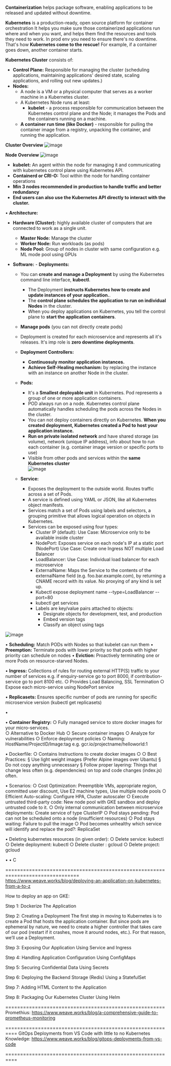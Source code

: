 **Containerization** helps package software, enabling applications to be released and updated without downtime.

**Kubernetes** is a production-ready, open source platform for container orchestration
It helps you make sure those containerized applications run where and when you want, and helps them find the resources and tools they need to work.
In prod env you need to ensure there's no downtime. That's how **Kubernetes come to the rescue!** For example, if a container goes down, another container starts.

**Kubernetes Cluster** consists of:
 - **Control Plane:** Responsible for managing the cluster (scheduling applications, maintaining applications' desired state, scaling applications, and rolling out new updates.)
 -  **Nodes:**
    - A node is a VM or a physical computer that serves as a worker machine in a Kubernetes cluster.
    - A Kubernetes Node runs at least:
    	- **kubelet** - a process responsible for communication between the Kubernetes control plane and the Node; it manages the Pods and the containers running on a machine.
     - **A container run time (like Docker)** - responsible for pulling the container image from a registry, unpacking the container, and running the application.

**Cluster Overview**
  ![image](https://github.com/Ajit1279/GCP_Learning/assets/81754034/623125d0-47fe-4316-ae2b-580ddc2d9e76)

**Node Overview**
	![image](https://github.com/Ajit1279/GCP_Learning/assets/81754034/b41a0a6c-8873-4a38-992f-9699aec0067e)
 
   - **kubelet:** An agent within the node for managing it and communicating with kubernetes control plane using Kubernetes API.
   - **Containerd or CRI-O:** Tool within the node for handling container operations
   - **Min 3 nodes recommended in production to handle traffic and better redundancy**
   - **End users can also use the Kubernetes API directly to interact with the cluster.**


• **Architecture:**
   - **Hardware (Cluster):** highly available cluster of computers that are connected to work as a single unit.
     	- **Master Node:** Manage the cluster
     	- **Worker Node:** Run workloads (as pods)
     	- **Node Pool:** Group of nodes in cluster with same configuration e.g. ML mode pool using GPUs

   - **Software:**
   	-  **Deployments:**
	    - You can **create and manage a Deployment** by using the Kubernetes command line interface, **kubectl**.
            - The Deployment **instructs Kubernetes how to create and update instances of your application.**.
       		- The **control plane schedules the application to run on individual Nodes** in the cluster.
     		- When you deploy applications on Kubernetes, you tell the control plane to **start the application containers**.
   		- **Manage pods** (you can not directly create pods)
		- Deployment is created for each microservice and represents all it's releases. It's imp role is **zero downtime deployments**.
     - **Deployment Controllers:**
       	- **Continuosuly monitor application instances.**
       	- **Achieve Self-Healing mechanism:** by replacing the instance with an instance on another Node in the cluster.
       	
     - **Pods:**
         - It's a **Smallest deployable unit** in Kubernetes. Pod represents a group of one or more application containers.
         - POD always run on a node. Kubernetes control plane automatically handles scheduling the pods across the Nodes in the cluster.
         - You can not deploy containers directly on Kubernetes.  **When you created deployment, Kubernetes created a Pod to host your application instance.**
         - **Run on private isolated network** and have shared storage (as volume), network (unique IP address), info about how to run each container (e.g. container image version or specific ports to use)
         - Visible from other pods and services within the **same Kubernetes cluster**	
![image](https://github.com/Ajit1279/GCP_Learning/assets/81754034/8874b0ab-64a4-4e40-976c-88a776ca38bd)

    		
     - **Service:**
         - Exposes the deployment to the outside world. Routes traffic across a set of Pods.
         - A service is defined using YAML or JSON, like all Kubernetes object manifests.
         - Services match a set of Pods using labels and selectors, a grouping primitive that allows logical operation on objects in Kubernetes.
         - Services can be exposed using four types:
       	    - Cluster IP (default): Use Case: Microservice only to be available inside cluster
            - NodePort: Exposes service on each node's IP at a static port (NodePort)  Use Case:  Create one Ingress NOT multiple Load Balancer
            - LoadBalancer:  Use Case: Individual load balancer for each microservice
            - ExternalName: Maps the Service to the contents of the externalName field (e.g. foo.bar.example.com), by returning a CNAME record with its value. No proxying of any kind is set up.
            - Kubectl expose deployment name --type=LoadBalancer --port=80
            - kubectl get services
            - Labels are key/value pairs attached to objects:
               - Designate objects for development, test, and production
               - Embed version tags
               - Classify an object using tags
	     
![image](https://github.com/Ajit1279/GCP_Learning/assets/81754034/7a979e89-cc42-40d3-9080-bbd42252357d)

 
• **Scheduling:** Match PODs with Nodes so that kubelet can run them
• **Preemption:** Terminate pods with lower priority so that pods with higher priority can schedule on nodes
• **Eviction:** Proactively terminating one or more Pods on resource-starved Nodes.
   
• **Ingress:** Collections of rules for routing external HTTP(S) traffic to your number of services e.g. if enquiry-service go to port 8000, if contribution-service go to port 8100 etc.
	○ Provides Load Balancing, SSL Termination
	○ Expose each micro-service using NodePort service 

• **Replicasets:** Ensures specific number of pods are running for specific microservice version (kubectl get replicasets)

• 
	 
• **Container Registry:**
	○ Fully managed service to store docker images for your micro-services.   
	○ Alternative to Docker Hub
	○ Secure container images
	○ Analyze for vulnerabilities
	○ Enforce deployment policies
	○ Naming: HostName/ProjectID/Image:tag e.g. gcr.io/projectname/helloworld:1 

• Dockerfile:
	○ Contains Instructions to create docker images 
	○ 
	○ Best Practices:
		§ Use light weight images (Prefer Alpine images over Ubantu)
		§ Do not copy anything unnecessary
		§ Follow proper layering: Things that change less often (e.g. dependencies) on top and code changes (index.js) often.
			
	
• Scenarios:
	○ Cost Optimization: Preemptible VMs, appropriate region, committed user discount, Use E2 machine types, Use multiple node pools
	○ Efficient Auto-scaling:  Configure HPA, Cluster autoscaler
	○ Execute untrusted third-party code: New node pool with GKE sandbox and deploy untrusted code to it. 
	○ Only internal communication between microservice deployments: Create service of type ClusterIP
	○ Pod stays pending: Pod can not be scheduled onto a node (insufficient resources)
	○ Pod stays waiting: Failure to pull the image
	○ Pod becomes unhealthy which service will identify and replace the pod?: ReplicaSet   
	
• Deleting kubernetes resources (in given order):
	○ Delete service: kubectl
	○ Delete deployment:  kubectl
	○ Delete cluster : gcloud
	○ Delete project: gcloud 

• 
• C

===============================================================================
https://www.weave.works/blog/deploying-an-application-on-kubernetes-from-a-to-z

How to deploy an app on GKE:

Step 1: Dockerize The Application 

Step 2: Creating a Deployment
	The first step in moving to Kubernetes is to create a Pod that hosts the application container. But since pods are ephemeral by nature, we need to create a higher controller that takes care of our pod (restart if it crashes, move it around nodes, etc.). For that reason, we’ll use a Deployment. 

Step 3: Exposing Our Application Using Service and Ingress
	
Step 4: Handling Application Configuration Using ConfigMaps
	
Step 5: Securing Confidential Data Using Secrets
	
Step 6: Deploying the Backend Storage (Redis) Using a StatefulSet
	
Step 7: Adding HTML Content to the Application
	
Step 8: Packaging Our Kubernetes Cluster Using Helm

======================================================
Promethius: 
https://www.weave.works/blog/a-comprehensive-guide-to-prometheus-monitoring

==========================================================
GitOps Deployments from VS Code with little to no Kubernetes Knowledge:
https://www.weave.works/blog/gitops-deployments-from-vs-code

==========================================================


